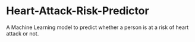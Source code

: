 # Heart-Attack-Risk-Predictor
A Machine Learning model to predict whether a person is at a risk of heart attack or not.
